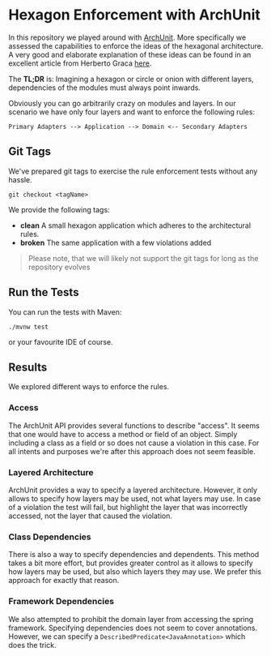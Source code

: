 # Hexagon Enforcement with ArchUnit
In this repository we played around with [ArchUnit](https://www.archunit.org).  More specifically we assessed the capabilities to enforce the ideas of the hexagonal architecture.
A very good and elaborate explanation of these ideas can be found in an excellent article from Herberto Graca [here](https://herbertograca.com/2017/11/16/explicit-architecture-01-ddd-hexagonal-onion-clean-cqrs-how-i-put-it-all-together/).

The **TL;DR** is: Imagining a hexagon or circle or onion with different layers, dependencies of the modules must always point inwards.

Obviously you can go arbitrarily crazy on modules and layers.  In our scenario we have only four layers and want to enforce the following rules:

```
Primary Adapters --> Application --> Domain <-- Secondary Adapters               
```

## Git Tags

We've prepared git tags to exercise the rule enforcement tests without any hassle.

```
git checkout <tagName>
```

We provide the following tags:
* **clean** A small hexagon application which adheres to the architectural rules.
* **broken** The same application with a few violations added

> Please note, that we will likely not support the git tags for long as the repository evolves

## Run the Tests

You can run the tests with Maven:

```
./mvnw test
```

or your favourite IDE of course.

## Results
We explored different ways to enforce the rules.

### Access
The ArchUnit API provides several functions to describe "access".  It seems that one would have to access a method or field of an object.  Simply including a class as a field or so does not cause a violation in this case.  For all intents and purposes we're after this approach does not seem feasible.

### Layered Architecture
ArchUnit provides a way to specify a layered architecture.  However, it only allows to specify how layers may be used, not what layers may use.  In case of a violation the test will fail, but highlight the layer that was incorrectly accessed, not the layer that caused the violation.

### Class Dependencies
There is also a way to specify dependencies and dependents.  This method takes a bit more effort, but provides greater control as it allows to specify how layers may be used, but also which layers they may use.  We prefer this approach for exactly that reason.

### Framework Dependencies
We also attempted to prohibit the domain layer from accessing the spring framework.  Specifying dependencies does not seem to cover annotations.  However, we can specify a `DescribedPredicate<JavaAnnotation>` which does the trick.
